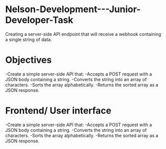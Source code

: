 # Nelson-Development---Junior-Developer-Task
Creating a server-side API endpoint that will receive a webhook containing a single string of data.

# Objectives
-Create a simple server-side API that:
-Accepts a POST request with a JSON body containing a string.
-Converts the string into an array of characters.
-Sorts the array alphabetically.
-Returns the sorted array as a JSON response.

# Frontend/ User interface
-Create a simple server-side API that:
-Accepts a POST request with a JSON body containing a string.
-Converts the string into an array of characters.
-Sorts the array alphabetically.
-Returns the sorted array as a JSON response.
